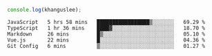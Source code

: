 ```js
console.log(khanguslee);
```

<!--START_SECTION:waka-->
```text
JavaScript   5 hrs 58 mins   █████████████████▒░░░░░░░   69.29 % 
TypeScript   1 hr 36 mins    ████▓░░░░░░░░░░░░░░░░░░░░   18.70 % 
Markdown     26 mins         █▒░░░░░░░░░░░░░░░░░░░░░░░   05.10 % 
Vue.js       22 mins         █░░░░░░░░░░░░░░░░░░░░░░░░   04.36 % 
Git Config   6 mins          ▒░░░░░░░░░░░░░░░░░░░░░░░░   01.27 % 
```
<!--END_SECTION:waka-->

<!--
**khanguslee/khanguslee** is a ✨ _special_ ✨ repository because its `README.md` (this file) appears on your GitHub profile.

Here are some ideas to get you started:

- 🔭 I’m currently working on ...
- 🌱 I’m currently learning ...
- 👯 I’m looking to collaborate on ...
- 🤔 I’m looking for help with ...
- 💬 Ask me about ...
- 📫 How to reach me: ...
- 😄 Pronouns: ...
- ⚡ Fun fact: ...
-->

